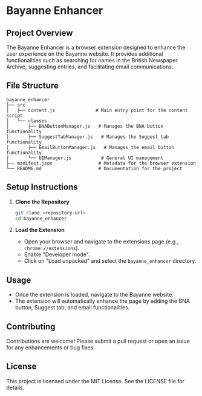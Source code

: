 # Bayanne Enhancer

## Project Overview
The Bayanne Enhancer is a browser extension designed to enhance the user experience on the Bayanne website. It provides additional functionalities such as searching for names in the British Newspaper Archive, suggesting entries, and facilitating email communications.

## File Structure
```
bayanne_enhancer
├── src
│   ├── content.js               # Main entry point for the content script
│   └── classes
│       ├── BNAButtonManager.js   # Manages the BNA button functionality
│       ├── SuggestTabManager.js   # Manages the Suggest tab functionality
│       ├── EmailButtonManager.js   # Manages the email button functionality
│       └── UIManager.js           # General UI management
├── manifest.json                 # Metadata for the browser extension
└── README.md                     # Documentation for the project
```

## Setup Instructions
1. **Clone the Repository**
   ```bash
   git clone <repository-url>
   cd bayanne_enhancer
   ```

2. **Load the Extension**
   - Open your browser and navigate to the extensions page (e.g., `chrome://extensions`).
   - Enable "Developer mode".
   - Click on "Load unpacked" and select the `bayanne_enhancer` directory.

## Usage
- Once the extension is loaded, navigate to the Bayanne website.
- The extension will automatically enhance the page by adding the BNA button, Suggest tab, and email functionalities.

## Contributing
Contributions are welcome! Please submit a pull request or open an issue for any enhancements or bug fixes.

## License
This project is licensed under the MIT License. See the LICENSE file for details.